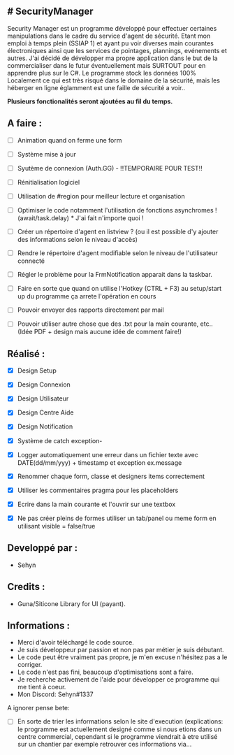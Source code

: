 ## # SecurityManager
Security Manager est un programme développé pour effectuer certaines manipulations dans le cadre du service d'agent de sécurité. Etant mon emploi à temps plein (SSIAP 1) et ayant pu voir diverses main courantes électroniques ainsi que les services de pointages, plannings, evénements et autres. J'ai décidé de développer ma propre application dans le but de la commercialiser dans le futur éventuellement mais SURTOUT pour en apprendre plus sur le C#.
Le programme stock les données 100% Localement ce qui est très risqué dans le domaine de la sécurité, mais les héberger en ligne églamment est une faille de sécurité a voir..

**Plusieurs fonctionalités seront ajoutées au fil du temps.**

## A faire :

- [ ] Animation quand on ferme une form
- [ ] Système mise à jour
- [ ] Syutème de connexion (Auth.GG) - !!TEMPORAIRE POUR TEST!!
- [ ] Rénitialisation logiciel
- [ ] Utilisation de #region pour meilleur lecture et organisation
- [ ] Optimiser le code notamment l'utilisation de fonctions asynchromes ! (await/task.delay) * J'ai fait n'importe quoi !
- [ ] Créer un répertoire d'agent en listview ? (ou il est possible d'y ajouter des informations selon le niveau d'accès)
- [ ] Rendre le répertoire d'agent modifiable selon le niveau de l'utilisateur connecté
- [ ] Régler le problème pour la FrmNotification apparait dans la taskbar.
- [ ] Faire en sorte que quand on utilise l'Hotkey (CTRL + F3) au setup/start up du programme ça arrete l'opération en cours
- [ ] Pouvoir envoyer des rapports directement par mail
- [ ] Pouvoir utiliser autre chose que des .txt pour la main courante, etc.. (Idée PDF + design mais aucune idée de comment faire!)



## Réalisé :

- [x] Design Setup
- [x] Design Connexion
- [x] Design Utilisateur
- [x] Design Centre Aide
- [x] Design Notification
- [x] Système de catch exception-
- [x] Logger automatiquement une erreur dans un fichier texte avec DATE(dd/mm/yyy) + timestamp et exception ex.message
- [x] Renommer chaque form, classe et designers items correctement 
- [x] Utiliser les commentaires pragma pour les placeholders
- [x] Ecrire dans la main courante et l'ouvrir sur une textbox
- [x] Ne pas créer pleins de formes utiliser un tab/panel ou meme form en utilisant visible = false/true 


## Developpé par :
* Sehyn

## Credits : 
* Guna/Siticone Library for UI (payant).



## Informations :
* Merci d'avoir téléchargé le code source.
* Je suis développeur par passion et non pas par métier je suis débutant.
* Le code peut être vraiment pas propre, je m'en excuse n'hésitez pas a le corriger.
* Le code n'est pas fini, beaucoup d'optimisations sont a faire.
* Je recherche activement de l'aide pour développer ce programme qui me tient à coeur.
* Mon Discord: Sehyn#1337

A ignorer pense bete: 

- [ ] En sorte de trier les informations selon le site d'execution (explications: le programme est actuellement designé comme si nous etions dans un centre commercial, cependant si le programme viendrait à etre utilisé sur un chantier par exemple retrouver ces informations via...



